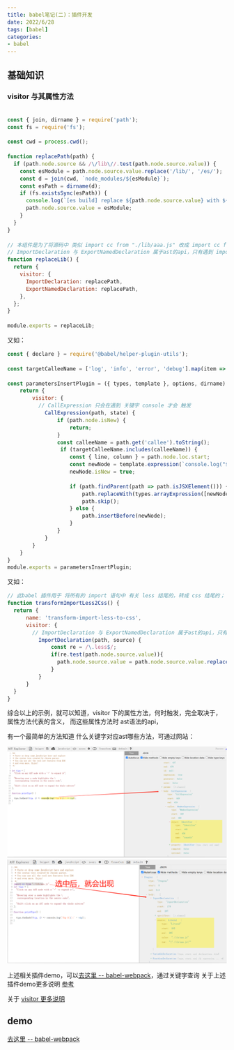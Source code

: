 ```yaml
---
title: babel笔记(二)：插件开发
date: 2022/6/28
tags: [babel]
categories: 
- babel
---
```





## 基础知识

### visitor 与其属性方法
```js

const { join, dirname } = require('path');
const fs = require('fs');

const cwd = process.cwd();

function replacePath(path) {
  if (path.node.source && /\/lib\//.test(path.node.source.value)) {
    const esModule = path.node.source.value.replace('/lib/', '/es/');
    const d = join(cwd, `node_modules/${esModule}`);
    const esPath = dirname(d);
    if (fs.existsSync(esPath)) {
      console.log(`[es build] replace ${path.node.source.value} with ${esModule}`);
      path.node.source.value = esModule;
    }
  }
}

// 本组件是为了将源码中 类似 import cc from "./lib/aaa.js" 改成 import cc from "./es/aaa.js"
// ImportDeclaration 与 ExportNamedDeclaration 属于ast的api，只有遇到 import 或 export 关键字时触发；
function replaceLib() {
  return {
    visitor: {
      ImportDeclaration: replacePath,
      ExportNamedDeclaration: replacePath,
    },
  };
}

module.exports = replaceLib;

```

又如：
```js
const { declare } = require('@babel/helper-plugin-utils');

const targetCalleeName = ['log', 'info', 'error', 'debug'].map(item => `console.${item}`);

const parametersInsertPlugin = ({ types, template }, options, dirname) => {
    return {
        visitor: {
          // CallExpression 只会在遇到 关键字 console 才会 触发
            CallExpression(path, state) {
                if (path.node.isNew) {
                    return;
                }
                const calleeName = path.get('callee').toString();
                 if (targetCalleeName.includes(calleeName)) {
                    const { line, column } = path.node.loc.start;
                    const newNode = template.expression(`console.log("${state.filename || 'unkown filename'}: (${line}, ${column})")`)();
                    newNode.isNew = true;

                    if (path.findParent(path => path.isJSXElement())) {
                        path.replaceWith(types.arrayExpression([newNode, path.node]))
                        path.skip();
                    } else {
                        path.insertBefore(newNode);
                    }
                }
            }
        }
    }
}
module.exports = parametersInsertPlugin;

```
又如：
```js
// 此babel 插件用于 将所有的 import 语句中 有关 less 结尾的，转成 css 结尾的；
function transformImportLess2Css() {
  return {
      name: 'transform-import-less-to-css',
      visitor: {
        // ImportDeclaration 与 ExportNamedDeclaration 属于ast的api，只有遇到 import 关键字时触发；
          ImportDeclaration(path, source) {
              const re = /\.less$/;
              if(re.test(path.node.source.value)){
                path.node.source.value = path.node.source.value.replace(re, '.css');
              }
          }
      }
  }
}

```

综合以上的示例，就可以知道，visitor 下的属性方法，何时触发，完全取决于，属性方法代表的含义，
而这些属性方法时 ast语法的api，

有一个最简单的方法知道 什么关键字对应ast哪些方法，可通过网站：

![](/image/babel/vi1.jpg)
![](/image/babel/vi2.jpg)

上述相关插件demo，可以[去这里 -- babel-webpack](https://github.com/YeWills/babel-plugin-exercize/tree/babel-webpack/exercize-parameters-insert)，通过关键字查询
关于上述插件demo更多说明 [参考](https://juejin.cn/book/6946117847848321055/section/6945997926376144899)

关于 [visitor 更多说明](https://www.babeljs.cn/docs/plugins#%E6%8F%92%E4%BB%B6%E5%BC%80%E5%8F%91)

## demo
[去这里 -- babel-webpack](https://github.com/YeWills/babel-plugin-exercize/tree/babel-webpack/exercize-parameters-insert)